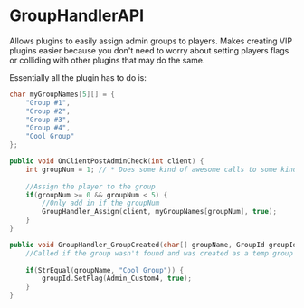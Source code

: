# GroupHandlerAPI
Allows plugins to easily assign admin groups to players. Makes creating VIP plugins easier because you don't need to worry about setting players flags or colliding with other plugins that may do the same.

Essentially all the plugin has to do is:

```c++
char myGroupNames[5][] = {
    "Group #1",
    "Group #2",
    "Group #3",
    "Group #4",
    "Cool Group"
};

public void OnClientPostAdminCheck(int client) {
    int groupNum = 1; // * Does some kind of awesome calls to some kind of database some where to set this *
    
    //Assign the player to the group
    if(groupNum >= 0 && groupNum < 5) {
        //Only add in if the groupNum
        GroupHandler_Assign(client, myGroupNames[groupNum], true);
    }
}

public void GroupHandler_GroupCreated(char[] groupName, GroupId groupId) {
    //Called if the group wasn't found and was created as a temp group
    
    if(StrEqual(groupName, "Cool Group")) {
        groupId.SetFlag(Admin_Custom4, true);
    }
}
```
